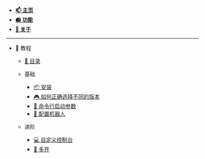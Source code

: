 - [**📫 主页**](README.md)
- [**📻 功能**](Function/README.md)
- [**📔 关于**](About.md)

---

- 🔮 教程
  - [📖 目录](Tutorial/README.md)
  - 基础
    - [📦 安装](Tutorial/Install.md)
    - [🎮 如何正确选择不同的版本](Tutorial/DifferentVersions.md)
    - [🎯 命令行启动参数](Tutorial/SetupArgs.md)
    - [🤖 配置机器人](Tutorial/Bot.md)

  - 进阶
    - [💻 自定义控制台](Tutorial/CustomConsole.md)
    - [📂 多开](Tutorial/MulitOpen.md)
